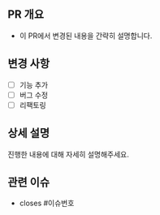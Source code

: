 ## PR 개요
- 이 PR에서 변경된 내용을 간략히 설명합니다.

## 변경 사항
- [ ] 기능 추가
- [ ] 버그 수정
- [ ] 리팩토링

## 상세 설명
진행한 내용에 대해 자세히 설명해주세요. 

## 관련 이슈
- closes #이슈번호